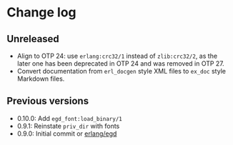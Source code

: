 # Change log

## Unreleased

- Align to OTP 24: use `erlang:crc32/1` instead of `zlib:crc32/2`, as the later
  one has been deprecated in OTP 24 and was removed in OTP 27.
- Convert documentation from `erl_docgen` style XML files to `ex_doc` style
  Markdown files.

## Previous versions

- 0.10.0: Add `egd_font:load_binary/1`
- 0.9.1: Reinstate `priv_dir` with fonts
- 0.9.0: Initial commit or [erlang/egd](https://github.com/erlang/egd)
